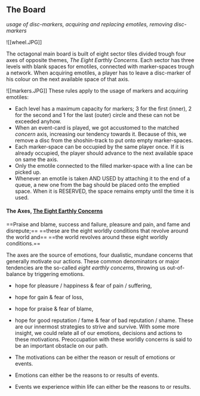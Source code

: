## The Board

*usage of disc-markers, acquiring and replacing emotiles, removing disc-markers*

![[wheel.JPG]]

The octagonal main board is built of eight sector tiles divided trough four axes of opposite themes, *The Eight Earthly Concerns*. Each sector has three levels with blank spaces for emotiles, connected with marker-spaces trough a network. When acquiring emotiles, a player has to leave a disc-marker of his colour on the next available space of that axis. 

![[markers.JPG]]
These rules apply to the usage of markers and acquiring emotiles:
- Each level has a maximum capacity for markers; 3 for the first (inner), 2 for the second and 1 for the last (outer) circle and these can not be exceeded anyhow.
- When an event-card is played, we got accustomed to the matched *concern* axis, increasing our tendency towards it. Because of this, we remove a disc from the shoshin-track to put onto empty marker-spaces.
- Each marker-space can be occupied by the same player once. If it is already occupied, the player should advance to the next available space on same the axis.
- Only the emotile connected to the filled marker-space with a line can be picked up.
- Whenever an emotile is taken AND USED by attaching it to the end of a queue, a new one from the bag should be placed onto the emptied space. When it is RESERVED, the space remains empty until the time it is used.

#### The Axes, [The Eight Earthly Concerns](https://encyclopediaofbuddhism.org/wiki/Eight_worldly_concerns)

==Praise and blame, success and failure, 
pleasure and pain, and fame and disrepute;==
==these are the eight worldly conditions that revolve around the world and==
==the world revolves around these eight worldly conditions.==

The axes are the source of emotions, four dualistic, mundane concerns that generally motivate our actions. These common denominators or major tendencies are the so-called *eight earthly concerns*, throwing us out-of-balance by triggering emotions.
- hope for pleasure / happiness & fear of pain / suffering,
- hope for gain & fear of loss,
- hope for praise & fear of blame,
- hope for good reputation / fame & fear of bad reputation / shame.
These are our innermost strategies to strive and survive. With some more insight, we could relate all of our emotions, decisions and actions to these motivations.  Preoccupation with these worldly concerns is said to be an important obstacle on our path.

- The motivations can be either the reason or result of emotions or events.
- Emotions can either be the reasons to or results of events.
- Events we experience within life can either be the reasons to or results.